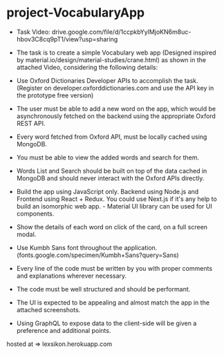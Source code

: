 # project-VocabularyApp


- Task Video: drive.google.com/file/d/1ccpkbYylMjoKN6m8uc-hbov3C8cq9pT1/view?usp=sharing  

- The task is to create a simple Vocabulary web app (Designed inspired by material.io/design/material-studies/crane.html) as shown in the attached Video, considering the following details:  

- Use Oxford Dictionaries Developer APIs to accomplish the task. (Register on developer.oxforddictionaries.com and use the API key in the prototype free version)  

- The user must be able to add a new word on the app, which would be asynchronously fetched on the backend using the appropriate Oxford REST API. 

- Every word fetched from Oxford API, must be locally cached using MongoDB. 

- You must be able to view the added words and search for them. 

- Words List and Search should be built on top of the data cached in MongoDB and should never interact with the Oxford APIs directly. 

- Build the app using JavaScript only. Backend using Node.js and Frontend using React + Redux. You could use Next.js if it's any help to build an isomorphic web app. - Material UI library can be used for UI components. 

- Show the details of each word on click of the card, on a full screen modal. 

- Use Kumbh Sans font throughout the application. (fonts.google.com/specimen/Kumbh+Sans?query=Sans) 

- Every line of the code must be written by you with proper comments and explanations wherever necessary. 

- The code must be well structured and should be performant. 

- The UI is expected to be appealing and almost match the app in the attached screenshots. 

- Using GraphQL to expose data to the client-side will be given a preference and additional points. 

hosted at => lexsikon.herokuapp.com
